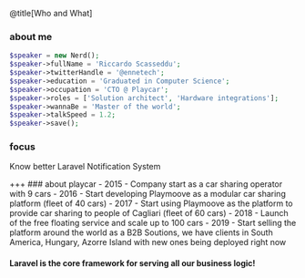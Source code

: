 @title[Who and What]
### about me
```php
$speaker = new Nerd();
$speaker->fullName = 'Riccardo Scasseddu';
$speaker->twitterHandle = '@ennetech';
$speaker->education = 'Graduated in Computer Science';
$speaker->occupation = 'CTO @ Playcar';
$speaker->roles = ['Solution architect', 'Hardware integrations'];
$speaker->wannaBe = 'Master of the world';
$speaker->talkSpeed = 1.2;
$speaker->save();
```

### focus
<p class="fragment text-left text-07">Know better Laravel Notification System</p>
+++
### about playcar
- 2015 - Company start as a car sharing operator with 9 cars
- 2016 - Start developing Playmoove as a modular car sharing platform (fleet of 40 cars)
- 2017 - Start using Playmoove as the platform to provide car sharing to people of Cagliari (fleet of 60 cars)
- 2018 - Launch of the free floating service and scale up to 100 cars
- 2019 - Start selling the platform around the world as a B2B Soutions, we have clients in South America, Hungary, Azorre Island with new ones being deployed right now

#### Laravel is the core framework for serving all our business logic!